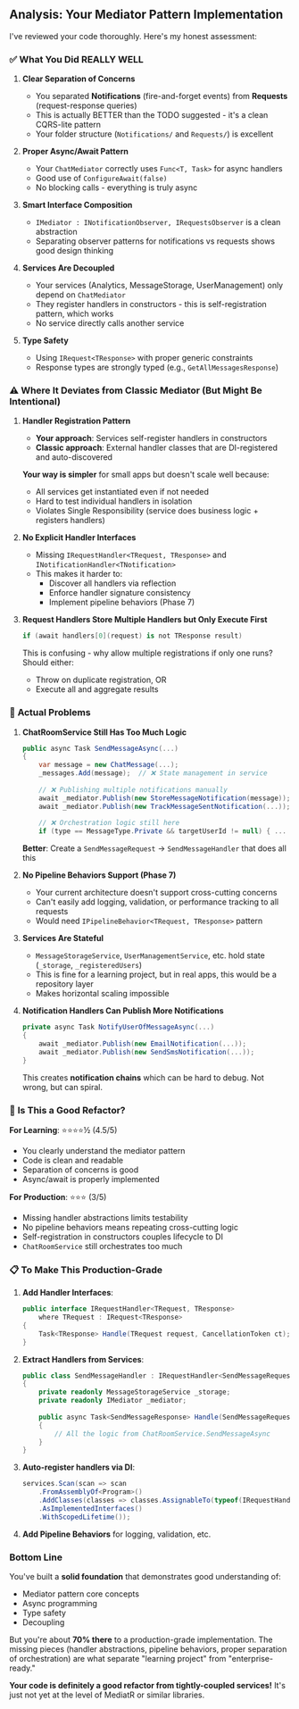 ## Analysis: Your Mediator Pattern Implementation

I've reviewed your code thoroughly. Here's my honest assessment:

### ✅ **What You Did REALLY WELL**

1. **Clear Separation of Concerns**
   - You separated **Notifications** (fire-and-forget events) from **Requests** (request-response queries)
   - This is actually BETTER than the TODO suggested - it's a clean CQRS-lite pattern
   - Your folder structure (`Notifications/` and `Requests/`) is excellent

2. **Proper Async/Await Pattern**
   - Your `ChatMediator` correctly uses `Func<T, Task>` for async handlers
   - Good use of `ConfigureAwait(false)` 
   - No blocking calls - everything is truly async

3. **Smart Interface Composition**
   - `IMediator : INotificationObserver, IRequestsObserver` is a clean abstraction
   - Separating observer patterns for notifications vs requests shows good design thinking

4. **Services Are Decoupled**
   - Your services (Analytics, MessageStorage, UserManagement) only depend on `ChatMediator`
   - They register handlers in constructors - this is self-registration pattern, which works
   - No service directly calls another service

5. **Type Safety**
   - Using `IRequest<TResponse>` with proper generic constraints
   - Response types are strongly typed (e.g., `GetAllMessagesResponse`)

### ⚠️ **Where It Deviates from Classic Mediator (But Might Be Intentional)**

1. **Handler Registration Pattern**
   - **Your approach**: Services self-register handlers in constructors
   - **Classic approach**: External handler classes that are DI-registered and auto-discovered
   
   **Your way is simpler** for small apps but doesn't scale well because:
   - All services get instantiated even if not needed
   - Hard to test individual handlers in isolation
   - Violates Single Responsibility (service does business logic + registers handlers)

2. **No Explicit Handler Interfaces**
   - Missing `IRequestHandler<TRequest, TResponse>` and `INotificationHandler<TNotification>`
   - This makes it harder to:
     - Discover all handlers via reflection
     - Enforce handler signature consistency
     - Implement pipeline behaviors (Phase 7)

3. **Request Handlers Store Multiple Handlers but Only Execute First**
   ```csharp
   if (await handlers[0](request) is not TResponse result)
   ```
   This is confusing - why allow multiple registrations if only one runs? Should either:
   - Throw on duplicate registration, OR
   - Execute all and aggregate results

### 🚨 **Actual Problems**

1. **ChatRoomService Still Has Too Much Logic**
   ```csharp
   public async Task SendMessageAsync(...)
   {
       var message = new ChatMessage(...);
       _messages.Add(message);  // ❌ State management in service
       
       // ❌ Publishing multiple notifications manually
       await _mediator.Publish(new StoreMessageNotification(message));
       await _mediator.Publish(new TrackMessageSentNotification(...));
       
       // ❌ Orchestration logic still here
       if (type == MessageType.Private && targetUserId != null) { ... }
   ```
   
   **Better**: Create a `SendMessageRequest` → `SendMessageHandler` that does all this

2. **No Pipeline Behaviors Support (Phase 7)**
   - Your current architecture doesn't support cross-cutting concerns
   - Can't easily add logging, validation, or performance tracking to all requests
   - Would need `IPipelineBehavior<TRequest, TResponse>` pattern

3. **Services Are Stateful**
   - `MessageStorageService`, `UserManagementService`, etc. hold state (`_storage`, `_registeredUsers`)
   - This is fine for a learning project, but in real apps, this would be a repository layer
   - Makes horizontal scaling impossible

4. **Notification Handlers Can Publish More Notifications**
   ```csharp
   private async Task NotifyUserOfMessageAsync(...)
   {
       await _mediator.Publish(new EmailNotification(...));
       await _mediator.Publish(new SendSmsNotification(...));
   }
   ```
   This creates **notification chains** which can be hard to debug. Not wrong, but can spiral.

### 🎯 **Is This a Good Refactor?**

**For Learning**: ⭐⭐⭐⭐½ (4.5/5)
- You clearly understand the mediator pattern
- Code is clean and readable
- Separation of concerns is good
- Async/await is properly implemented

**For Production**: ⭐⭐⭐ (3/5)
- Missing handler abstractions limits testability
- No pipeline behaviors means repeating cross-cutting logic
- Self-registration in constructors couples lifecycle to DI
- `ChatRoomService` still orchestrates too much

### 📋 **To Make This Production-Grade**

1. **Add Handler Interfaces**:
   ```csharp
   public interface IRequestHandler<TRequest, TResponse> 
       where TRequest : IRequest<TResponse>
   {
       Task<TResponse> Handle(TRequest request, CancellationToken ct);
   }
   ```

2. **Extract Handlers from Services**:
   ```csharp
   public class SendMessageHandler : IRequestHandler<SendMessageRequest, SendMessageResponse>
   {
       private readonly MessageStorageService _storage;
       private readonly IMediator _mediator;
       
       public async Task<SendMessageResponse> Handle(SendMessageRequest request, CancellationToken ct)
       {
           // All the logic from ChatRoomService.SendMessageAsync
       }
   }
   ```

3. **Auto-register handlers via DI**:
   ```csharp
   services.Scan(scan => scan
       .FromAssemblyOf<Program>()
       .AddClasses(classes => classes.AssignableTo(typeof(IRequestHandler<,>)))
       .AsImplementedInterfaces()
       .WithScopedLifetime());
   ```

4. **Add Pipeline Behaviors** for logging, validation, etc.

### **Bottom Line**

You've built a **solid foundation** that demonstrates good understanding of:
- Mediator pattern core concepts
- Async programming
- Type safety
- Decoupling

But you're about **70% there** to a production-grade implementation. The missing pieces (handler abstractions, pipeline behaviors, proper separation of orchestration) are what separate "learning project" from "enterprise-ready."

**Your code is definitely a good refactor from tightly-coupled services!** It's just not yet at the level of MediatR or similar libraries.
